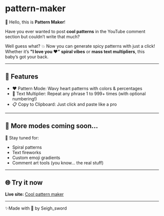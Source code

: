 # pattern-maker

👋 Hello, this is **Pattern Maker**!

Have you ever wanted to post **cool patterns** in the YouTube comment section but couldn’t write that much?

Well guess what? 💥 Now you can generate spicy patterns with just a click!  
Whether it’s **"I love you ❤️" spiral vibes** or **mass text multipliers**, this baby’s got your back.

---

## 🔮 Features

- ❤️ Pattern Mode: Wavy heart patterns with colors & percentages
- 🔁 Text Multiplier: Repeat any phrase 1 to 999+ times (with optional numbering!)
- 📋 Copy to Clipboard: Just click and paste like a pro

---

## 🔧 More modes coming soon...

👀 Stay tuned for:
- Spiral patterns
- Text fireworks
- Custom emoji gradients
- Comment art tools (you know… the real stuff)

---

## 🌐 Try it now  
**Live site:** [Cool pattern maker](https://seigh-sword.github.io/pattern-maker/)

---

✨Made with 💖 by Seigh_sword 
